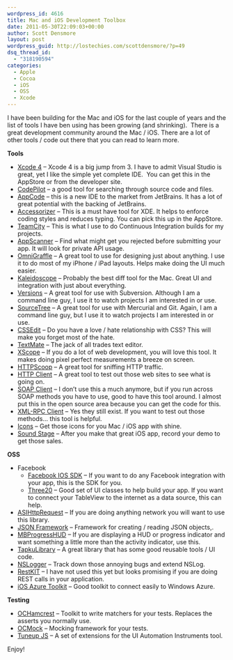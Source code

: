 ```yaml
---
wordpress_id: 4616
title: Mac and iOS Development Toolbox
date: 2011-05-30T22:09:03+00:00
author: Scott Densmore
layout: post
wordpress_guid: http://lostechies.com/scottdensmore/?p=49
dsq_thread_id:
  - "318190594"
categories:
  - Apple
  - Cocoa
  - iOS
  - OSS
  - Xcode
---
```

I have been building for the Mac and iOS for the last couple of years and the list of tools I have ben using has been growing (and shrinking).  There is a great development community around the Mac / iOS. There are a lot of other tools / code out there that you can read to learn more.

**Tools**

  * [Xcode 4](http://developer.apple.com/technologies/tools/whats-new.html) &#8211; Xcode 4 is a big jump from 3. I have to admit Visual Studio is great, yet I like the simple yet complete IDE.  You can get this in the AppStore or from the developer site.
  * [CodePilot](http://www.codepilot.cc/) &#8211; a good tool for searching through source code and files.
  * [AppCode](http://www.jetbrains.com/objc/) &#8211; this is a new IDE to the market from JetBrains. It has a lot of great potential with the backing of JetBrains.
  * [Accessorizer](http://www.kevincallahan.org/software/accessorizer.html) &#8211; This is a must have tool for XDE. It helps to enforce coding styles and reduces typing. You can pick this up in the AppStore.
  * [TeamCity](http://www.jetbrains.com/teamcity/) &#8211; This is what I use to do Continuous Integration builds for my projects.
  * [AppScanner](http://www.chimpstudios.com/appscanner/) &#8211; Find what might get you rejected before submitting your app. It will look for private API usage.
  * [OmniGraffle](http://www.omnigroup.com/products/omnigraffle/) &#8211; A great tool to use for designing just about anything. I use it to do most of my iPhone / iPad layouts. Helps make doing the UI much easier. 
  * [Kaleidoscope](http://www.kaleidoscopeapp.com/) &#8211; Probably the best diff tool for the Mac. Great UI and integration with just about everything. 
  * [Versions](http://www.versionsapp.com/) &#8211; A great tool for use with Subversion. Although I am a command line guy, I use it to watch projects I am interested in or use.
  * [SourceTree](http://www.sourcetreeapp.com/) &#8211; A great tool for use with Mercurial and Git. Again, I am a command line guy, but I use it to watch projects I am interested in or use.
  * [CSSEdit](http://macrabbit.com/cssedit/) &#8211; Do you have a love / hate relationship with CSS? This will make you forget most of the hate. 
  * [TextMate](http://macromates.com/) &#8211; The jack of all trades text editor. 
  * [XScope](http://iconfactory.com/software/xscope) &#8211; If you do a lot of web development, you will love this tool. It makes doing pixel perfect measurements a breeze on screen.
  * [HTTPScoop](http://tuffcode.com/) &#8211; A great tool for sniffing HTTP traffic.
  * [HTTP Client](http://ditchnet.org/httpclient/) &#8211; A great tool to test out those web sites to see what is going on. 
  * [SOAP Client](http://ditchnet.org/soapclient/) &#8211; I don&#8217;t use this a much anymore, but if you run across SOAP methods you have to use, good to have this tool around. I almost put this in the open source area because you can get the code for this.
  * [XML-RPC Client](http://ditchnet.org/xmlrpc/) &#8211; Yes they still exist. If you want to test out those methods&#8230; this tool is helpful.
  * [Icons](http://empoc.com/mac-os-x/icons/) &#8211; Get those icons for you Mac / iOS app with shine.
  * [Sound Stage](http://soundstageapp.com/) &#8211; After you make that great iOS app, record your demo to get those sales.

**OSS**

  * Facebook 
      * [Facebook IOS SDK](https://github.com/facebook/facebook-ios-sdk) &#8211; If you want to do any Facebook integration with your app, this is the SDK for you.
      * [Three20](https://github.com/facebook/three20) &#8211; Good set of UI classes to help build your app. If you want to connect your TableView to the internet as a data source, this can help.
  * [ASIHttpRequest](http://allseeing-i.com/ASIHTTPRequest/) &#8211; If you are doing anything network you will want to use this library. 
  * [JSON Framework](https://github.com/stig/json-framework) &#8211; Framework for creating / reading JSON objects,.
  * [MBProgressHUD](https://github.com/jdg/MBProgressHUD) &#8211; If you are displaying a HUD or progress indicator and want something a little more than the activity indicator, use this.
  * [TapkuLibrary](https://github.com/devinross/tapkulibrary) &#8211; A great library that has some good reusable tools / UI code.
  * [NSLogger](https://github.com/fpillet/NSLogger) &#8211; Track down those annoying bugs and extend NSLog.
  * [RestKIT](https://github.com/twotoasters/RestKit) &#8211; I have not used this yet but looks promising if you are doing REST calls in your application.
  * [iOS Azure Toolkit](https://github.com/microsoft-dpe/watoolkitios-lib) &#8211; Good toolkit to connect easily to Windows Azure.

**Testing**

  * [OCHamcrest](https://github.com/jonreid/OCHamcrest) &#8211; Toolkit to write matchers for your tests. Replaces the asserts you normally use.
  * [OCMock](http://www.mulle-kybernetik.com/software/OCMock/) &#8211; Mocking framework for your tests.
  * [Tuneup JS](https://github.com/alexvollmer/tuneup_js) &#8211; A set of extensions for the UI Automation Instruments tool.

Enjoy!